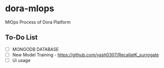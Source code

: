 # dora-mlops
MlOps Process of Dora Platform



## To-Do List

- [ ] MONGODB DATABASE
- [ ] New Model Training - https://github.com/yash0307/RecallatK_surrogate
- [ ] Ui usage
